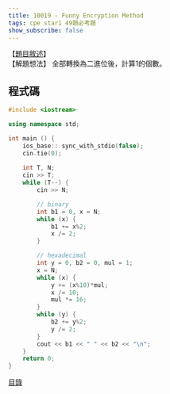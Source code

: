 ```yaml
---
title: 10019 - Funny Encryption Method
tags: cpe star1 49題必考題
show_subscribe: false
---
```


<!--more-->

【[題目敘述]】  
【解題想法】 全部轉換為二進位後，計算1的個數。
            

程式碼
------
```c++ {.linenums}
#include <iostream>

using namespace std;

int main () {
    ios_base:: sync_with_stdio(false);
    cin.tie(0);
    
    int T, N;
    cin >> T;
    while (T--) {
        cin >> N;

        // binary
        int b1 = 0, x = N;
        while (x) {
            b1 += x%2;
            x /= 2; 
        }

        // hexadecimal
        int y = 0, b2 = 0, mul = 1;
        x = N;
        while (x) {
            y += (x%10)*mul;
            x /= 10;
            mul *= 16;
        }
        while (y) {
            b2 += y%2;
            y /= 2;
        }
        cout << b1 << " " << b2 << "\n";
    }
    return 0;
}
```

[目錄](/2022/08/02/front-page.html)

[題目敘述]:https://onlinejudge.org/index.php?option=com_onlinejudge&Itemid=8&category=12&page=show_problem&problem=960
